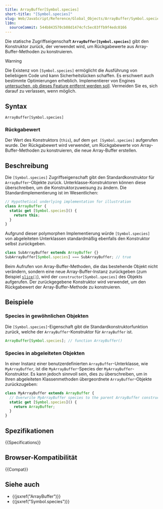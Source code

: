 ```yaml
---
title: ArrayBuffer[Symbol.species]
short-title: "[Symbol.species]"
slug: Web/JavaScript/Reference/Global_Objects/ArrayBuffer/Symbol.species
l10n:
  sourceCommit: 544b843570cb08d1474cfc5ec03ffb9f4edc0166
---
```


Die statische Zugriffseigenschaft **`ArrayBuffer[Symbol.species]`** gibt den Konstruktor zurück, der verwendet wird, um Rückgabewerte aus Array-Buffer-Methoden zu konstruieren.

> [!WARNING]
> Die Existenz von `[Symbol.species]` ermöglicht die Ausführung von beliebigem Code und kann Sicherheitslücken schaffen. Es erschwert auch bestimmte Optimierungen erheblich. Implementierer von Engines [untersuchen, ob dieses Feature entfernt werden soll](https://github.com/tc39/proposal-rm-builtin-subclassing). Vermeiden Sie es, sich darauf zu verlassen, wenn möglich.

## Syntax

```js-nolint
ArrayBuffer[Symbol.species]
```

### Rückgabewert

Der Wert des Konstruktors (`this`), auf dem `get [Symbol.species]` aufgerufen wurde. Der Rückgabewert wird verwendet, um Rückgabewerte von Array-Buffer-Methoden zu konstruieren, die neue Array-Buffer erstellen.

## Beschreibung

Die `[Symbol.species]` Zugriffseigenschaft gibt den Standardkonstruktor für `ArrayBuffer`-Objekte zurück. Unterklasse-Konstruktoren können diese überschreiben, um die Konstruktorzuweisung zu ändern. Die Standardimplementierung ist im Wesentlichen:

```js
// Hypothetical underlying implementation for illustration
class ArrayBuffer {
  static get [Symbol.species]() {
    return this;
  }
}
```

Aufgrund dieser polymorphen Implementierung würde `[Symbol.species]` von abgeleiteten Unterklassen standardmäßig ebenfalls den Konstruktor selbst zurückgeben.

```js
class SubArrayBuffer extends ArrayBuffer {}
SubArrayBuffer[Symbol.species] === SubArrayBuffer; // true
```

Beim Aufrufen von Array-Buffer-Methoden, die das bestehende Objekt nicht verändern, sondern eine neue Array-Buffer-Instanz zurückgeben (zum Beispiel [`slice()`](/de/docs/Web/JavaScript/Reference/Global_Objects/ArrayBuffer/slice)), wird der `constructor[Symbol.species]` des Objekts aufgerufen. Der zurückgegebene Konstruktor wird verwendet, um den Rückgabewert der Array-Buffer-Methode zu konstruieren.

## Beispiele

### Species in gewöhnlichen Objekten

Die `[Symbol.species]`-Eigenschaft gibt die Standardkonstruktorfunktion zurück, welche der `ArrayBuffer`-Konstruktor für `ArrayBuffer` ist.

```js
ArrayBuffer[Symbol.species]; // function ArrayBuffer()
```

### Species in abgeleiteten Objekten

In einer Instanz einer benutzerdefinierten `ArrayBuffer`-Unterklasse, wie `MyArrayBuffer`, ist die `MyArrayBuffer`-Species der `MyArrayBuffer`-Konstruktor. Es kann jedoch sinnvoll sein, dies zu überschreiben, um in Ihren abgeleiteten Klassenmethoden übergeordnete `ArrayBuffer`-Objekte zurückzugeben:

```js
class MyArrayBuffer extends ArrayBuffer {
  // Overwrite MyArrayBuffer species to the parent ArrayBuffer constructor
  static get [Symbol.species]() {
    return ArrayBuffer;
  }
}
```

## Spezifikationen

{{Specifications}}

## Browser-Kompatibilität

{{Compat}}

## Siehe auch

- {{jsxref("ArrayBuffer")}}
- {{jsxref("Symbol.species")}}

